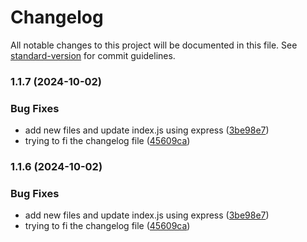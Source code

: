 # Changelog

All notable changes to this project will be documented in this file. See [standard-version](https://github.com/conventional-changelog/standard-version) for commit guidelines.

### 1.1.7 (2024-10-02)


### Bug Fixes

* add new files and update index.js using express ([3be98e7](https://github.com/Macbucheron1/fall2024-webtech-101/commit/3be98e7a7abba889a6d0cf3f8db9cb810238040b))
* trying to fi the changelog file ([45609ca](https://github.com/Macbucheron1/fall2024-webtech-101/commit/45609ca3efdc2dde8d8eca6a42eb7860c3a08074))

### 1.1.6 (2024-10-02)


### Bug Fixes

* add new files and update index.js using express ([3be98e7](https://github.com/Macbucheron1/fall2024-webtech-101/commit/3be98e7a7abba889a6d0cf3f8db9cb810238040b))
* trying to fi the changelog file ([45609ca](https://github.com/Macbucheron1/fall2024-webtech-101/commit/45609ca3efdc2dde8d8eca6a42eb7860c3a08074))
